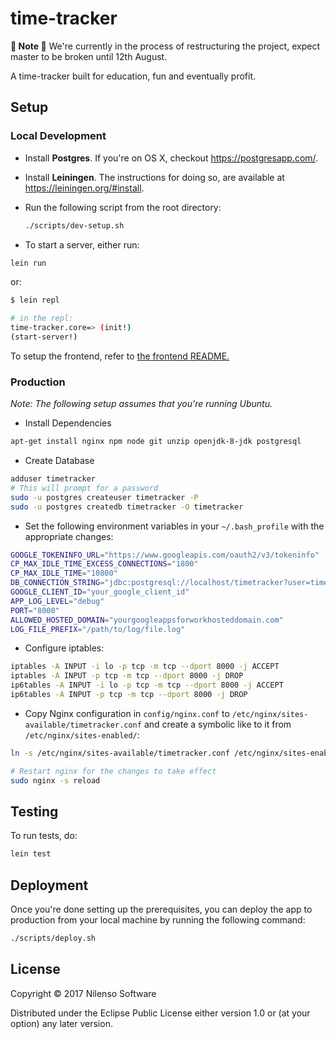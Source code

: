 # time-tracker

__🚧 Note 🚧__ We're currently in the process of restructuring the project, expect master to be broken until 12th August.

A time-tracker built for education, fun and eventually profit.

## Setup

### Local Development

- Install **Postgres**. If you're on OS X, checkout https://postgresapp.com/.

- Install **Leiningen**. The instructions for doing so, are available at https://leiningen.org/#install.

- Run the following script from the root directory:

  ```bash
  ./scripts/dev-setup.sh
  ```

- To start a server, either run:

```bash
lein run
```

or:

```bash
$ lein repl

# in the repl:
time-tracker.core=> (init!)
(start-server!)
```

To setup the frontend, refer to [the frontend README.](web/README.md)

### Production

*Note: The following setup assumes that you're running Ubuntu.*

- Install Dependencies

``` bash
apt-get install nginx npm node git unzip openjdk-8-jdk postgresql
```

- Create Database

``` bash
adduser timetracker
# This will prompt for a password
sudo -u postgres createuser timetracker -P
sudo -u postgres createdb timetracker -O timetracker
```

- Set the following environment variables in your `~/.bash_profile` with the appropriate changes:

``` bash
GOOGLE_TOKENINFO_URL="https://www.googleapis.com/oauth2/v3/tokeninfo"
CP_MAX_IDLE_TIME_EXCESS_CONNECTIONS="1800"
CP_MAX_IDLE_TIME="10800"
DB_CONNECTION_STRING="jdbc:postgresql://localhost/timetracker?user=timetracker&password=your_password_if_any"
GOOGLE_CLIENT_ID="your_google_client_id"
APP_LOG_LEVEL="debug"
PORT="8000"
ALLOWED_HOSTED_DOMAIN="yourgoogleappsforworkhosteddomain.com"
LOG_FILE_PREFIX="/path/to/log/file.log"
```

- Configure iptables:

``` bash
iptables -A INPUT -i lo -p tcp -m tcp --dport 8000 -j ACCEPT
iptables -A INPUT -p tcp -m tcp --dport 8000 -j DROP
ip6tables -A INPUT -i lo -p tcp -m tcp --dport 8000 -j ACCEPT
ip6tables -A INPUT -p tcp -m tcp --dport 8000 -j DROP
```

- Copy Nginx configuration in `config/nginx.conf` to `/etc/nginx/sites-available/timetracker.conf` and create a symbolic like to it from `/etc/nginx/sites-enabled/`:

```bash
ln -s /etc/nginx/sites-available/timetracker.conf /etc/nginx/sites-enabled/timetracker.conf

# Restart nginx for the changes to take effect
sudo nginx -s reload
```

## Testing

To run tests, do:

```bash
lein test
```

## Deployment

Once you're done setting up the prerequisites, you can deploy the app to production from your local machine by running the following command:

``` bash
./scripts/deploy.sh
```

## License

Copyright © 2017 Nilenso Software

Distributed under the Eclipse Public License either version 1.0 or (at
your option) any later version.

